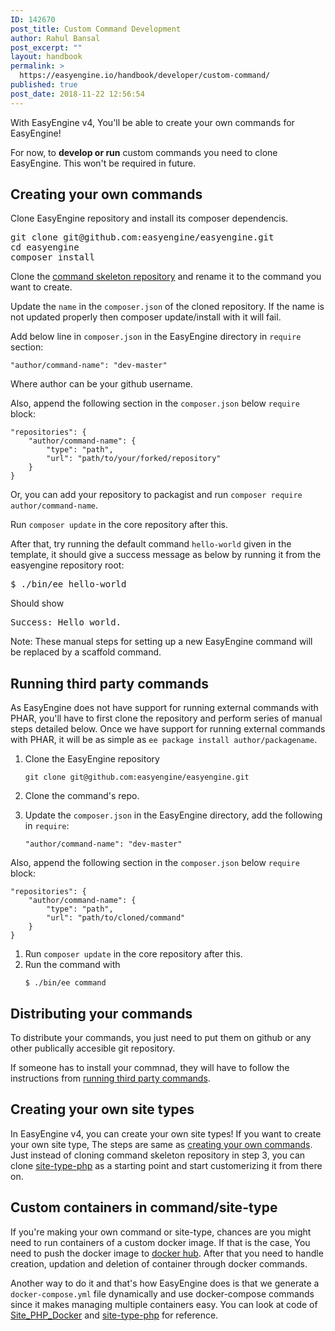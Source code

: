 ```yaml
---
ID: 142670
post_title: Custom Command Development
author: Rahul Bansal
post_excerpt: ""
layout: handbook
permalink: >
  https://easyengine.io/handbook/developer/custom-command/
published: true
post_date: 2018-11-22 12:56:54
---
```

<!-- wp:paragraph -->
<p>With EasyEngine v4, You'll be able to create your own commands for EasyEngine!</p>
<!-- /wp:paragraph -->

<!-- wp:paragraph -->
<p>For now, to <strong>develop or run</strong> custom commands you need to clone EasyEngine. This won't be required in <g class="gr_ gr_4 gr-alert gr_gramm gr_inline_cards gr_run_anim Grammar only-ins replaceWithoutSep" id="4" data-gr-id="4">future</g>.</p>
<!-- /wp:paragraph -->

<!-- wp:heading -->
<h2>Creating your own commands</h2>
<!-- /wp:heading -->

<!-- wp:paragraph -->
<p>Clone EasyEngine<span style="font-family: -apple-system, BlinkMacSystemFont, &quot;Segoe UI&quot;, Roboto, Oxygen-Sans, Oxygen, &quot;Fira Sans&quot;, Ubuntu, Cantarell, &quot;Droid Sans&quot;, &quot;Helvetica Neue&quot;, Arial, &quot;Apple Color Emoji&quot;, &quot;Segoe UI Emoji&quot;, &quot;Segoe UI Symbol&quot;, sans-serif;">&nbsp;repository and install its composer <g class="gr_ gr_110 gr-alert gr_spell gr_inline_cards gr_run_anim ContextualSpelling ins-del multiReplace" id="110" data-gr-id="110">dependencis</g>.&nbsp;</span></p>
<!-- /wp:paragraph -->

<!-- wp:preformatted -->
<pre class="wp-block-preformatted">git clone git@github.com:easyengine/easyengine.git <br>cd easyengine<br>composer install</pre>
<!-- /wp:preformatted -->

<!-- wp:paragraph -->
<p><p>Clone the <a href="https://github.com/EasyEngine/command-template">command skeleton repository</a> and rename it to the command you want to create.</p></p>
<!-- /wp:paragraph -->

<!-- wp:paragraph -->
<p><p>Update <g class="gr_ gr_17 gr-alert gr_gramm gr_inline_cards gr_run_anim Style multiReplace" id="17" data-gr-id="17">the </g><code>name</code><g class="gr_ gr_17 gr-alert gr_gramm gr_inline_cards gr_disable_anim_appear Style multiReplace" id="17" data-gr-id="17"> in</g> <g class="gr_ gr_18 gr-alert gr_gramm gr_inline_cards gr_run_anim Style multiReplace" id="18" data-gr-id="18">the </g><code>composer.json</code><g class="gr_ gr_18 gr-alert gr_gramm gr_inline_cards gr_disable_anim_appear Style multiReplace" id="18" data-gr-id="18"> of</g> the cloned repository. If the name is not updated properly then composer update/install with it will fail.</p></p>
<!-- /wp:paragraph -->

<!-- wp:paragraph -->
<p><p>Add below line <g class="gr_ gr_4 gr-alert gr_spell gr_inline_cards gr_run_anim ContextualSpelling only-del replaceWithoutSep" id="4" data-gr-id="4">in </g><code>composer.json</code><g class="gr_ gr_4 gr-alert gr_spell gr_inline_cards gr_disable_anim_appear ContextualSpelling only-del replaceWithoutSep" id="4" data-gr-id="4"> in</g> the EasyEngine directory in <code>require</code> section:</p></p>
<!-- /wp:paragraph -->

<!-- wp:preformatted -->
<pre class="wp-block-preformatted"><code>"author/command-name": "dev-master"﻿</code></pre>
<!-- /wp:preformatted -->

<!-- wp:paragraph -->
<p><p>Where author can be your <g class="gr_ gr_3 gr-alert gr_spell gr_inline_cards gr_run_anim ContextualSpelling ins-del multiReplace" id="3" data-gr-id="3">github</g> username.</p></p>
<!-- /wp:paragraph -->

<!-- wp:paragraph -->
<p>Also, append the following section in the <code>composer.json</code> below <code>require</code> block:</p>
<!-- /wp:paragraph -->

<!-- wp:code -->
<pre class="wp-block-code"><code>"repositories": {
    "author/command-name": {
        "type": "path",
        "url": "path/to/your/forked/repository"
    }
}</code></pre>
<!-- /wp:code -->

<!-- wp:paragraph -->
<p>Or, you can add your repository to <g class="gr_ gr_4 gr-alert gr_spell gr_inline_cards gr_run_anim ContextualSpelling ins-del multiReplace" id="4" data-gr-id="4">packagist</g> and run <code>composer require author/command-name</code>.</p>
<!-- /wp:paragraph -->

<!-- wp:paragraph -->
<p>Run <code>composer update</code> in the core repository after this.</p>
<!-- /wp:paragraph -->

<!-- wp:paragraph -->
<p>After that, try running the default command <code>hello-world</code> given in the template, it should give a success message as below by running it from the easyengine repository root:</p>
<!-- /wp:paragraph -->

<!-- wp:preformatted -->
<pre class="wp-block-preformatted">$ ./bin/ee hello-world<br></pre>
<!-- /wp:preformatted -->

<!-- wp:paragraph -->
<p>Should show</p>
<!-- /wp:paragraph -->

<!-- wp:preformatted -->
<pre class="wp-block-preformatted">Success: Hello world.</pre>
<!-- /wp:preformatted -->

<!-- wp:paragraph -->
<p>Note: These manual steps for setting up a new EasyEngine command will be replaced by a scaffold command.</p>
<!-- /wp:paragraph -->

<!-- wp:heading -->
<h2>Running third party commands</h2>
<!-- /wp:heading -->

<!-- wp:paragraph -->
<p>As EasyEngine does not have support for running external commands with PHAR, you'll have to first clone the repository and perform series of manual steps detailed below. Once we have support for running external commands with PHAR, it will be as simple as <code>ee package install author/packagename</code>.</p>
<!-- /wp:paragraph -->

<!-- wp:list {"ordered":true} -->
<ol><li>Clone the EasyEngine repository
<pre><code class="language-bash">git clone git@github.com:easyengine/easyengine.git 
</code></pre>
</li><li>
<p>Clone the command's repo.</p>
</li><li>
<p>Update the <code>composer.json</code> in the EasyEngine directory, add the following in <code>require</code>:</p>
<pre><code class="language-json">"author/command-name": "dev-master"
</code></pre>
</li></ol>
<!-- /wp:list -->

<!-- wp:paragraph -->
<p>Also, append the following section in the <code>composer.json</code> below <code>require</code> block:</p>
<!-- /wp:paragraph -->

<!-- wp:code -->
<pre class="wp-block-code"><code>"repositories": {
    "author/command-name": {
        "type": "path",
        "url": "path/to/cloned/command"
    }
}</code></pre>
<!-- /wp:code -->

<!-- wp:list {"ordered":true} -->
<ol><li>Run <code>composer update</code> in the core repository after this.</li><li>Run the command with
<pre><code class="language-bash">$ ./bin/ee command
</code></pre>
</li></ol>
<!-- /wp:list -->

<!-- wp:heading -->
<h2>Distributing your commands</h2>
<!-- /wp:heading -->

<!-- wp:paragraph -->
<p>To distribute your commands, you just need to put them on github or any other publically accesible git repository.</p>
<!-- /wp:paragraph -->

<!-- wp:paragraph -->
<p>If someone has to install your commnad, they will have to follow the instructions from <a href="#running-third-party-commands">running third party commands</a>.</p>
<!-- /wp:paragraph -->

<!-- wp:heading -->
<h2>Creating your own site types</h2>
<!-- /wp:heading -->

<!-- wp:paragraph -->
<p>In EasyEngine v4, you can create your own site types! If you want to create your own site type, The steps are same as <a href="#creating-your-own-commands">creating your own commands</a>. Just instead of cloning command skeleton repository in step 3, you can clone <a href="https://github.com/EasyEngine/site-type-php/">site-type-php</a> as a starting point and start customerizing it from there on.</p>
<!-- /wp:paragraph -->

<!-- wp:heading -->
<h2>Custom containers in command/site-type</h2>
<!-- /wp:heading -->

<!-- wp:paragraph -->
<p>If you're making your own command or site-type, chances are you might need to run containers of a custom docker image. If that is the case, You need to push the docker image to <a href="https://hub.docker.com">docker hub</a>. After that you need to handle creation, updation and deletion of container through docker commands.</p>
<!-- /wp:paragraph -->

<!-- wp:paragraph -->
<p>Another way to do it and that's how EasyEngine does is that we generate a <code>docker-compose.yml</code> file dynamically and use docker-compose commands since it makes managing multiple containers easy. You can look at code of <a href="https://github.com/EasyEngine/site-type-php/blob/develop/src/Site_PHP_Docker.php">Site_PHP_Docker</a> and <a href="https://github.com/EasyEngine/site-type-php/blob/develop/src/PHP.php">site-type-php</a> for reference.</p>
<!-- /wp:paragraph -->